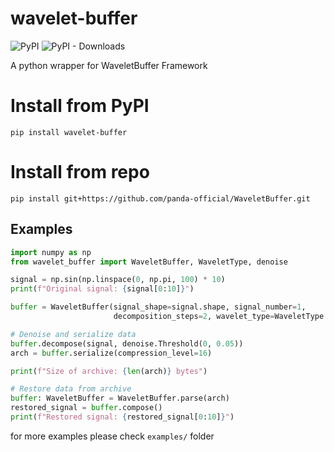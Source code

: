 # wavelet-buffer

![PyPI](https://img.shields.io/pypi/v/wavelet-buffer)
![PyPI - Downloads](https://img.shields.io/pypi/dm/wavelet-buffer)

A python wrapper for WaveletBuffer Framework

# Install from PyPI

`pip install wavelet-buffer`

# Install from repo

`pip install git+https://github.com/panda-official/WaveletBuffer.git`

## Examples

```python
import numpy as np
from wavelet_buffer import WaveletBuffer, WaveletType, denoise

signal = np.sin(np.linspace(0, np.pi, 100) * 10)
print(f"Original signal: {signal[0:10]}")

buffer = WaveletBuffer(signal_shape=signal.shape, signal_number=1,
                       decomposition_steps=2, wavelet_type=WaveletType.DB3)

# Denoise and serialize data
buffer.decompose(signal, denoise.Threshold(0, 0.05))
arch = buffer.serialize(compression_level=16)

print(f"Size of archive: {len(arch)} bytes")

# Restore data from archive
buffer: WaveletBuffer = WaveletBuffer.parse(arch)
restored_signal = buffer.compose()
print(f"Restored signal: {restored_signal[0:10]}")
```

for more examples please check `examples/` folder

